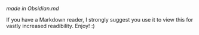 _made in Obsidian.md_

If you have a Markdown reader, I strongly suggest you use it to view this for vastly increased readibility. Enjoy! :)

